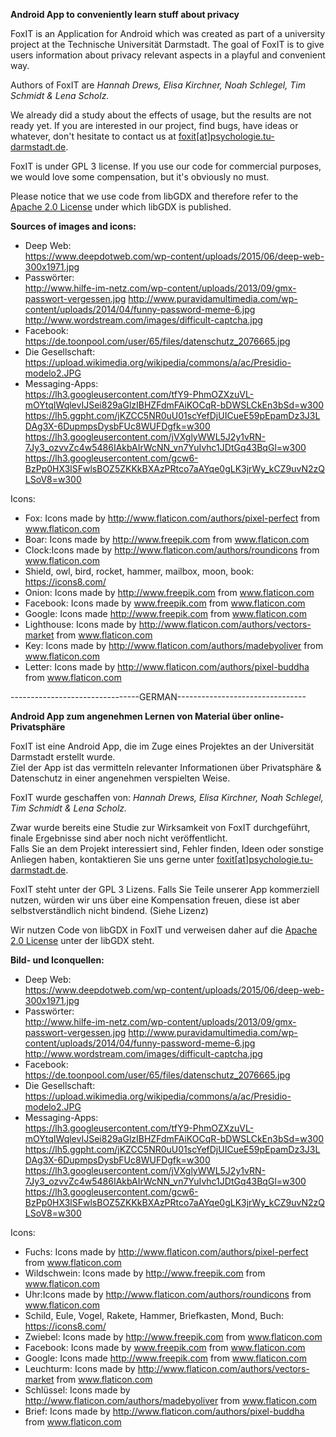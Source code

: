 **Android App to conveniently learn stuff about privacy**

FoxIT is an Application for Android which was created as part of a university project at the Technische Universität Darmstadt. The goal of FoxIT is to give users information about privacy relevant aspects in a playful and convenient way.

Authors of FoxIT are _Hannah Drews, Elisa Kirchner, Noah Schlegel, Tim Schmidt & Lena Scholz._

We already did a study about the effects of usage, but the results are not ready yet. If you are interested in our project, find bugs, have ideas or whatever, don't hesitate to contact us at [foxit[at]psychologie.tu-darmstadt.de](mailto:foxit@psychologie.tu-darmstad.de).

FoxIT is under GPL 3 license. If you use our code for commercial purposes, we would love some compensation, but it's obviously no must. 

Please notice that we use code from libGDX and therefore refer to the [Apache 2.0 License](https://www.apache.org/licenses/LICENSE-2.0) under which libGDX is published.

__Sources of images and icons:__

- Deep Web:  
https://www.deepdotweb.com/wp-content/uploads/2015/06/deep-web-300x1971.jpg 
- Passwörter:  
http://www.hilfe-im-netz.com/wp-content/uploads/2013/09/gmx-passwort-vergessen.jpg 
http://www.puravidamultimedia.com/wp-content/uploads/2014/04/funny-password-meme-6.jpg 
http://www.wordstream.com/images/difficult-captcha.jpg 
- Facebook:  
https://de.toonpool.com/user/65/files/datenschutz_2076665.jpg 
- Die Gesellschaft:  
https://upload.wikimedia.org/wikipedia/commons/a/ac/Presidio-modelo2.JPG 
- Messaging-Apps:  
https://lh3.googleusercontent.com/tfY9-PhmOZXzuVL-mOYtqIWqlevIJSei829aGlzIBHZFdmFAiKOCqR-bDWSLCkEn3bSd=w300  
https://lh5.ggpht.com/jKZCC5NR0uU01scYefDjUICueE59pEpamDz3J3LDAg3X-6DupmpsDysbFUc8WUFDgfk=w300  
https://lh3.googleusercontent.com/jVXglyWWL5J2y1vRN-7Jy3_ozvvZc4w5486IAkbAIrWcNN_vn7YuIvhc1JDtGq43BqGl=w300  
https://lh3.googleusercontent.com/gcw6-BzPp0HX3lSFwlsBOZ5ZKKkBXAzPRtco7aAYqe0gLK3jrWy_kCZ9uvN2zQLSoV8=w300  

Icons:  
- Fox: Icons made by http://www.flaticon.com/authors/pixel-perfect from www.flaticon.com 
- Boar: Icons made by http://www.freepik.com from www.flaticon.com 
- Clock:Icons made by http://www.flaticon.com/authors/roundicons from www.flaticon.com 
- Shield, owl, bird, rocket, hammer, mailbox, moon, book: https://icons8.com/ 
- Onion: Icons made by http://www.freepik.com from www.flaticon.com 
- Facebook: Icons made by www.freepik.com from www.flaticon.com 
- Google: Icons made http://www.freepik.com from www.flaticon.com 
- Lighthouse: Icons made by http://www.flaticon.com/authors/vectors-market from www.flaticon.com 
- Key: Icons made by http://www.flaticon.com/authors/madebyoliver from www.flaticon.com 
- Letter: Icons made by http://www.flaticon.com/authors/pixel-buddha from www.flaticon.com

--------------------------------GERMAN--------------------------------


**Android App zum angenehmen Lernen von Material über online-Privatsphäre**

FoxIT ist eine Android App, die im Zuge eines Projektes an der Universität Darmstadt erstellt wurde.  
Ziel der App ist das vermitteln relevanter Informationen über Privatsphäre & Datenschutz in einer angenehmen verspielten Weise.

FoxIT wurde geschaffen von: _Hannah Drews, Elisa Kirchner, Noah Schlegel, Tim Schmidt & Lena Scholz._

Zwar wurde bereits eine Studie zur Wirksamkeit von FoxIT durchgeführt, finale Ergebnisse sind aber noch nicht veröffentlicht.  
Falls Sie an dem Projekt interessiert sind, Fehler finden, Ideen oder sonstige Anliegen haben, kontaktieren Sie uns gerne unter [foxit[at]psychologie.tu-darmstadt.de](mailto:foxit@psychologie.tu-darmstad.de).

FoxIT steht unter der GPL 3 Lizens. Falls Sie Teile unserer App kommerziell nutzen, würden wir uns über eine Kompensation freuen, diese ist aber selbstverständlich nicht bindend. (Siehe Lizenz)

Wir nutzen Code von libGDX in FoxIT und verweisen daher auf die [Apache 2.0 License](https://www.apache.org/licenses/LICENSE-2.0) unter der libGDX steht.

__Bild- und Iconquellen:__

- Deep Web:  
https://www.deepdotweb.com/wp-content/uploads/2015/06/deep-web-300x1971.jpg 
- Passwörter:  
http://www.hilfe-im-netz.com/wp-content/uploads/2013/09/gmx-passwort-vergessen.jpg 
http://www.puravidamultimedia.com/wp-content/uploads/2014/04/funny-password-meme-6.jpg 
http://www.wordstream.com/images/difficult-captcha.jpg 
- Facebook:  
https://de.toonpool.com/user/65/files/datenschutz_2076665.jpg 
- Die Gesellschaft:  
https://upload.wikimedia.org/wikipedia/commons/a/ac/Presidio-modelo2.JPG 
- Messaging-Apps:  
https://lh3.googleusercontent.com/tfY9-PhmOZXzuVL-mOYtqIWqlevIJSei829aGlzIBHZFdmFAiKOCqR-bDWSLCkEn3bSd=w300  
https://lh5.ggpht.com/jKZCC5NR0uU01scYefDjUICueE59pEpamDz3J3LDAg3X-6DupmpsDysbFUc8WUFDgfk=w300  
https://lh3.googleusercontent.com/jVXglyWWL5J2y1vRN-7Jy3_ozvvZc4w5486IAkbAIrWcNN_vn7YuIvhc1JDtGq43BqGl=w300  
https://lh3.googleusercontent.com/gcw6-BzPp0HX3lSFwlsBOZ5ZKKkBXAzPRtco7aAYqe0gLK3jrWy_kCZ9uvN2zQLSoV8=w300  

Icons:  
- Fuchs: Icons made by http://www.flaticon.com/authors/pixel-perfect from www.flaticon.com 
- Wildschwein: Icons made by http://www.freepik.com from www.flaticon.com 
- Uhr:Icons made by http://www.flaticon.com/authors/roundicons from www.flaticon.com 
- Schild, Eule, Vogel, Rakete, Hammer, Briefkasten, Mond, Buch: https://icons8.com/ 
- Zwiebel: Icons made by http://www.freepik.com from www.flaticon.com 
- Facebook: Icons made by www.freepik.com from www.flaticon.com 
- Google: Icons made http://www.freepik.com from www.flaticon.com 
- Leuchturm: Icons made by http://www.flaticon.com/authors/vectors-market from www.flaticon.com 
- Schlüssel: Icons made by http://www.flaticon.com/authors/madebyoliver from www.flaticon.com 
- Brief: Icons made by http://www.flaticon.com/authors/pixel-buddha from www.flaticon.com
